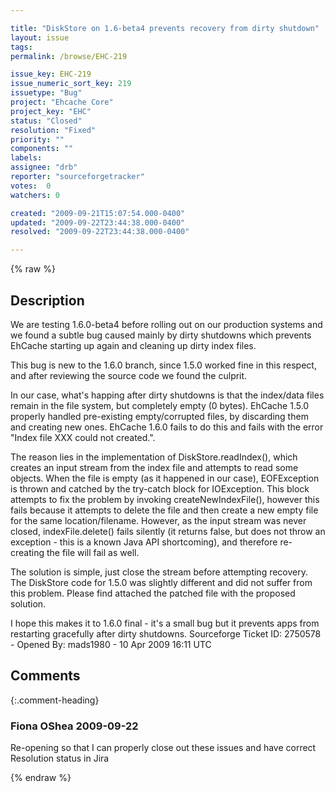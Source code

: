 ```yaml
---

title: "DiskStore on 1.6-beta4 prevents recovery from dirty shutdown"
layout: issue
tags: 
permalink: /browse/EHC-219

issue_key: EHC-219
issue_numeric_sort_key: 219
issuetype: "Bug"
project: "Ehcache Core"
project_key: "EHC"
status: "Closed"
resolution: "Fixed"
priority: ""
components: ""
labels: 
assignee: "drb"
reporter: "sourceforgetracker"
votes:  0
watchers: 0

created: "2009-09-21T15:07:54.000-0400"
updated: "2009-09-22T23:44:38.000-0400"
resolved: "2009-09-22T23:44:38.000-0400"

---
```




{% raw %}



## Description

<div markdown="1" class="description">

We are testing 1.6.0-beta4 before rolling out on our production systems and we found a subtle bug caused mainly by dirty shutdowns which prevents EhCache starting up again and cleaning up dirty index files.

This bug is new to the 1.6.0 branch, since 1.5.0 worked fine in this respect, and after reviewing the source code we found the culprit.

In our case, what's happing after dirty shutdowns is that the index/data files remain in the file system, but completely empty (0 bytes). EhCache 1.5.0 properly handled pre-existing empty/corrupted files, by discarding them and creating new ones. EhCache 1.6.0 fails to do this and fails with the error "Index file XXX could not created.".

The reason lies in the implementation of DiskStore.readIndex(), which creates an input stream from the index file and attempts to read some objects. When the file is empty (as it happened in our case), EOFException is thrown and catched by the try-catch block for IOException. This block attempts to fix the problem by invoking createNewIndexFile(), however this fails because it attempts to delete the file
and then create a new empty file for the same location/filename. However, as the input stream was never closed, indexFile.delete() fails silently (it returns false, but does not throw an exception - this is a known Java API shortcoming), and therefore re-creating the file will fail as well.

The solution is simple, just close the stream before attempting recovery. The DiskStore code for 1.5.0 was slightly different and did not suffer from this problem. Please find attached the patched file with the proposed solution.

I hope this makes it to 1.6.0 final - it's a small bug but it prevents apps from restarting gracefully after dirty shutdowns. 
Sourceforge Ticket ID: 2750578 - Opened By: mads1980 - 10 Apr 2009 16:11 UTC

</div>

## Comments


{:.comment-heading}
### **Fiona OShea** <span class="date">2009-09-22</span>

<div markdown="1" class="comment">

Re-opening so that I can properly close out these issues and have correct Resolution status in Jira

</div>



{% endraw %}
